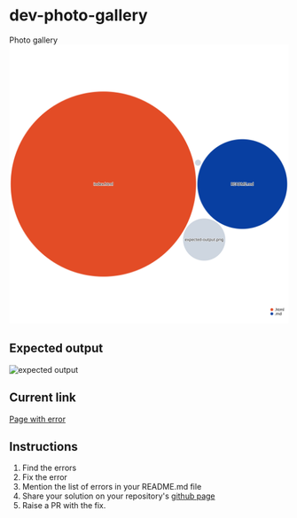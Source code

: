 # dev-photo-gallery
Photo gallery
![Visualization of the codebase](./diagram.svg)

## Expected output
![expected output](expected-output.png "Open book")

## Current link
[Page with error](https://anandrktm.github.io/dev-photo-gallery/) 


## Instructions
1. Find the errors
2. Fix the error
3. Mention the list of errors in your README.md file
4. Share your solution on your repository's [github page](https://pages.github.com/)
5. Raise a PR with the fix.
